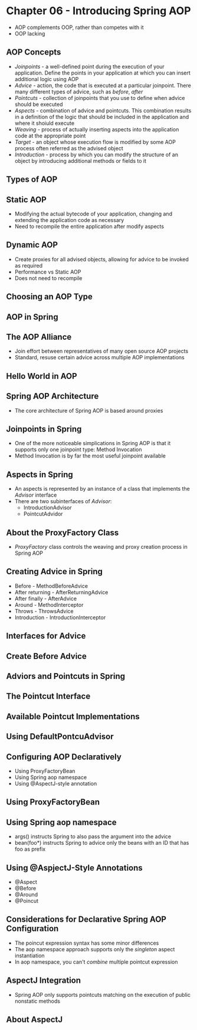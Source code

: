 # Chapter 06 - Introducing Spring AOP
* AOP complements OOP, rather than competes with it
* OOP lacking

## AOP Concepts
* *Joinpoints* - a well-defined point during the execution of your application. Define the points in your application at which you can insert additional logic using AOP
* *Advice* - action, the code that is executed at a particular joinpoint. There many different types of advice, such as *before*, *after*
* *Pointcuts* - collection of joinpoints that you use to define when advice should be executed
* *Aspects* - combination of advice and pointcuts. This combination results in a definition of the logic that should be included in the application and where it shoiuld execute
* *Weaving* - process of actually inserting aspects into the application code at the appropriate point
* *Target* - an object whose execution flow is modified by some AOP process
often referred as the advised object
* *Introduction* - process by which you can modify the structure of an object by introducing additional methods or fields to it

## Types of AOP

## Static AOP
* Modifying the actual bytecode of your application, changing and extending the application code as necessary
* Need to recompile the entire application after modify aspects

## Dynamic AOP
* Create proxies for all advised objects, allowing for advice to be invoked as required
* Performance vs Static AOP
* Does not need to recompile

## Choosing an AOP Type

## AOP in Spring

## The AOP Alliance
* Join effort between representatives of many open source AOP projects 
* Standard, resuse certain advice across multiple AOP implementations

## Hello World in AOP

## Spring AOP Architecture
* The core architecture of Spring AOP is based around proxies

## Joinpoints in Spring
* One of the more noticeable simplications in Spring AOP is that it supports only one joinpoint type: Method Invocation
* Method Invocation is by far the most useful joinpoint available

## Aspects in Spring
* An aspects is represented by an instance of a class that implements the *Advisor* interface 
* There are two subinterfaces of *Advisor*:
    * IntroductionAdvisor
    * PointcutAdvidor

## About the ProxyFactory Class
* *ProxyFactory* class controls the weaving and proxy creation process in Spring AOP

## Creating Advice in Spring
* Before - MethodBeforeAdvice
* After returning - AfterReturningAdvice
* After finally - AfterAdvice
* Around - MethodInterceptor
* Throws - ThrowsAdvice
* Introduction - IntroductionInterceptor

## Interfaces for Advice

## Create Before Advice

## Adviors and Pointcuts in Spring

## The Pointcut Interface

## Available Pointcut Implementations

## Using DefaultPontcuAdvisor

## Configuring AOP Declaratively
* Using ProxyFactoryBean
* Using Spring aop namespace
* Using @AspectJ-style annotation

## Using ProxyFactoryBean

## Using Spring aop namespace
* args() instructs Spring to also pass the argument into the advice
* bean(foo*) instructs Spring to advice only the beans with an ID that has foo as prefix

## Using @AspjectJ-Style Annotations
* @Aspect
* @Before
* @Around
* @Poincut

## Considerations for Declarative Spring AOP Configuration
* The poincut expression syntax has some minor differences
* The aop namespace approach supports only the *singleton* aspect instantiation
* In aop namespace, you can't *combine* multiple pointcut expression

## AspectJ Integration
* Spring AOP only supports pointcuts matching on the execution of public nonstatic methods

## About AspectJ
